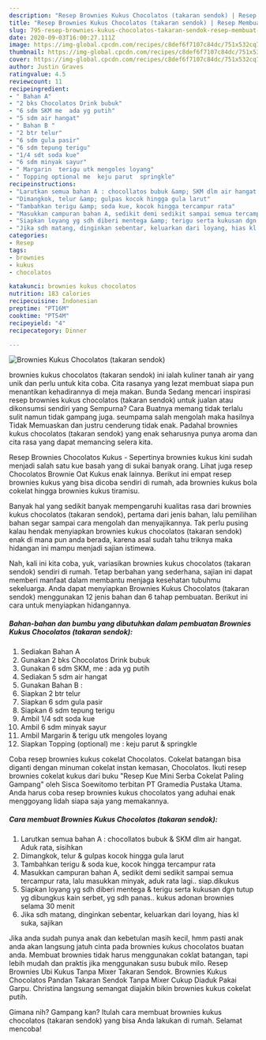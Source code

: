 ```yaml
---
description: "Resep Brownies Kukus Chocolatos (takaran sendok) | Resep Membuat Brownies Kukus Chocolatos (takaran sendok) Yang Menggugah Selera"
title: "Resep Brownies Kukus Chocolatos (takaran sendok) | Resep Membuat Brownies Kukus Chocolatos (takaran sendok) Yang Menggugah Selera"
slug: 795-resep-brownies-kukus-chocolatos-takaran-sendok-resep-membuat-brownies-kukus-chocolatos-takaran-sendok-yang-menggugah-selera
date: 2020-09-03T16:00:27.111Z
image: https://img-global.cpcdn.com/recipes/c8def6f7107c84dc/751x532cq70/brownies-kukus-chocolatos-takaran-sendok-foto-resep-utama.jpg
thumbnail: https://img-global.cpcdn.com/recipes/c8def6f7107c84dc/751x532cq70/brownies-kukus-chocolatos-takaran-sendok-foto-resep-utama.jpg
cover: https://img-global.cpcdn.com/recipes/c8def6f7107c84dc/751x532cq70/brownies-kukus-chocolatos-takaran-sendok-foto-resep-utama.jpg
author: Justin Graves
ratingvalue: 4.5
reviewcount: 11
recipeingredient:
- " Bahan A"
- "2 bks Chocolatos Drink bubuk"
- "6 sdm SKM me  ada yg putih"
- "5 sdm air hangat"
- " Bahan B "
- "2 btr telur"
- "6 sdm gula pasir"
- "6 sdm tepung terigu"
- "1/4 sdt soda kue"
- "6 sdm minyak sayur"
- " Margarin  terigu utk mengoles loyang"
- " Topping optional me  keju parut  springkle"
recipeinstructions:
- "Larutkan semua bahan A : chocollatos bubuk &amp; SKM dlm air hangat. Aduk rata, sisihkan"
- "Dimangkok, telur &amp; gulpas kocok hingga gula larut"
- "Tambahkan terigu &amp; soda kue, kocok hingga tercampur rata"
- "Masukkan campuran bahan A, sedikit demi sedikit sampai semua tercampur rata, lalu masukkan minyak, aduk rata lagi.. siap.dikukus"
- "Siapkan loyang yg sdh diberi mentega &amp; terigu serta kukusan dgn tutup yg dibungkus kain serbet, yg sdh panas.. kukus adonan brownies selama 30 menit"
- "Jika sdh matang, dinginkan sebentar, keluarkan dari loyang, hias kl suka, sajikan"
categories:
- Resep
tags:
- brownies
- kukus
- chocolatos

katakunci: brownies kukus chocolatos 
nutrition: 183 calories
recipecuisine: Indonesian
preptime: "PT16M"
cooktime: "PT54M"
recipeyield: "4"
recipecategory: Dinner

---
```



![Brownies Kukus Chocolatos (takaran sendok)](https://img-global.cpcdn.com/recipes/c8def6f7107c84dc/751x532cq70/brownies-kukus-chocolatos-takaran-sendok-foto-resep-utama.jpg)


brownies kukus chocolatos (takaran sendok) ini ialah kuliner tanah air yang unik dan perlu untuk kita coba. Cita rasanya yang lezat membuat siapa pun menantikan kehadirannya di meja makan.
Bunda Sedang mencari inspirasi resep brownies kukus chocolatos (takaran sendok) untuk jualan atau dikonsumsi sendiri yang Sempurna? Cara Buatnya memang tidak terlalu sulit namun tidak gampang juga. seumpama salah mengolah maka hasilnya Tidak Memuaskan dan justru cenderung tidak enak. Padahal brownies kukus chocolatos (takaran sendok) yang enak seharusnya punya aroma dan cita rasa yang dapat memancing selera kita.

Resep Brownies Chocolatos Kukus - Sepertinya brownies kukus kini sudah menjadi salah satu kue basah yang di sukai banyak orang. Lihat juga resep Chocolatos Brownie Oat Kukus enak lainnya. Berikut ini empat resep brownies kukus yang bisa dicoba sendiri di rumah, ada brownies kukus bola cokelat hingga brownies kukus tiramisu.

Banyak hal yang sedikit banyak mempengaruhi kualitas rasa dari brownies kukus chocolatos (takaran sendok), pertama dari jenis bahan, lalu pemilihan bahan segar sampai cara mengolah dan menyajikannya. Tak perlu pusing kalau hendak menyiapkan brownies kukus chocolatos (takaran sendok) enak di mana pun anda berada, karena asal sudah tahu triknya maka hidangan ini mampu menjadi sajian istimewa.


Nah, kali ini kita coba, yuk, variasikan brownies kukus chocolatos (takaran sendok) sendiri di rumah. Tetap berbahan yang sederhana, sajian ini dapat memberi manfaat dalam membantu menjaga kesehatan tubuhmu sekeluarga. Anda dapat menyiapkan Brownies Kukus Chocolatos (takaran sendok) menggunakan 12 jenis bahan dan 6 tahap pembuatan. Berikut ini cara untuk menyiapkan hidangannya.

<!--inarticleads1-->

##### Bahan-bahan dan bumbu yang dibutuhkan dalam pembuatan Brownies Kukus Chocolatos (takaran sendok):

1. Sediakan  Bahan A
1. Gunakan 2 bks Chocolatos Drink bubuk
1. Gunakan 6 sdm SKM, me : ada yg putih
1. Sediakan 5 sdm air hangat
1. Gunakan  Bahan B :
1. Siapkan 2 btr telur
1. Siapkan 6 sdm gula pasir
1. Siapkan 6 sdm tepung terigu
1. Ambil 1/4 sdt soda kue
1. Ambil 6 sdm minyak sayur
1. Ambil  Margarin &amp; terigu utk mengoles loyang
1. Siapkan  Topping (optional) me : keju parut &amp; springkle


Coba resep brownies kukus cokelat Chocolatos. Cokelat batangan bisa diganti dengan minuman cokelat instan kemasan, Chocolatos. Ikuti resep brownies cokelat kukus dari buku &#34;Resep Kue Mini Serba Cokelat Paling Gampang&#34; oleh Sisca Soewitomo terbitan PT Gramedia Pustaka Utama. Anda harus coba resep brownies kukus chocolatos yang aduhai enak menggoyang lidah siapa saja yang memakannya. 

<!--inarticleads2-->

##### Cara membuat Brownies Kukus Chocolatos (takaran sendok):

1. Larutkan semua bahan A : chocollatos bubuk &amp; SKM dlm air hangat. Aduk rata, sisihkan
1. Dimangkok, telur &amp; gulpas kocok hingga gula larut
1. Tambahkan terigu &amp; soda kue, kocok hingga tercampur rata
1. Masukkan campuran bahan A, sedikit demi sedikit sampai semua tercampur rata, lalu masukkan minyak, aduk rata lagi.. siap.dikukus
1. Siapkan loyang yg sdh diberi mentega &amp; terigu serta kukusan dgn tutup yg dibungkus kain serbet, yg sdh panas.. kukus adonan brownies selama 30 menit
1. Jika sdh matang, dinginkan sebentar, keluarkan dari loyang, hias kl suka, sajikan


Jika anda sudah punya anak dan kebetulan masih kecil, hmm pasti anak anda akan langsung jatuh cinta pada brownies kukus chocolatos buatan anda. Membuat brownies tidak harus menggunakan coklat batangan, tapi lebih mudah dan praktis jika menggunakan susu bubuk milo. Resep Brownies Ubi Kukus Tanpa Mixer Takaran Sendok. Brownies Kukus Chocolatos Pandan Takaran Sendok Tanpa Mixer Cukup Diaduk Pakai Garpu. Christina langsung semangat diajakin bikin brownies kukus cokelat putih. 

Gimana nih? Gampang kan? Itulah cara membuat brownies kukus chocolatos (takaran sendok) yang bisa Anda lakukan di rumah. Selamat mencoba!
